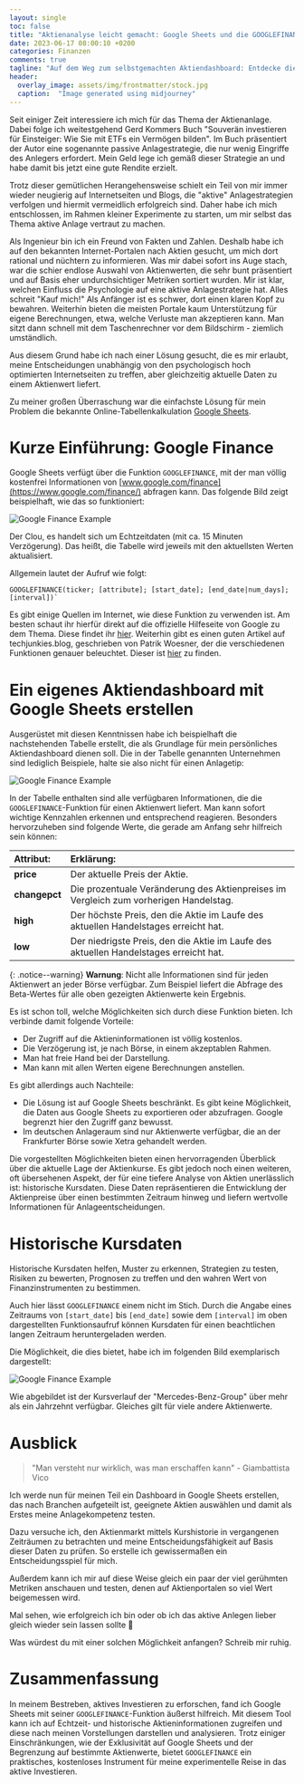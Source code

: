 ```yaml
---
layout: single
toc: false
title: "Aktienanalyse leicht gemacht: Google Sheets und die GOOGLEFINANCE-Funktion"
date: 2023-06-17 08:00:10 +0200
categories: Finanzen
comments: true
tagline: "Auf dem Weg zum selbstgemachten Aktiendashboard: Entdecke die Möglichkeiten von Google Sheets und der GOOGLEFINANCE-Funktion zur Aktienanalyse."
header:
  overlay_image: assets/img/frontmatter/stock.jpg
  caption:  "Image generated using midjourney"
---
```


Seit einiger Zeit interessiere ich mich für das Thema der Aktienanlage. Dabei folge ich weitestgehend Gerd Kommers Buch "Souverän investieren für Einsteiger: Wie Sie mit ETFs ein Vermögen bilden". Im Buch präsentiert der Autor eine sogenannte passive Anlagestrategie, die nur wenig Eingriffe des Anlegers erfordert. Mein Geld lege ich gemäß dieser Strategie an und habe damit bis jetzt eine gute Rendite erzielt.

Trotz dieser gemütlichen Herangehensweise schielt ein Teil von mir immer wieder neugierig auf Internetseiten und Blogs, die "aktive" Anlagestrategien verfolgen und hiermit vermeidlich erfolgreich sind. Daher habe ich mich entschlossen, im Rahmen kleiner Experimente zu starten, um mir selbst das Thema aktive Anlage vertraut zu machen.

Als Ingenieur bin ich ein Freund von Fakten und Zahlen. Deshalb habe ich auf den bekannten Internet-Portalen nach Aktien gesucht, um mich dort rational und nüchtern zu informieren. Was mir dabei sofort ins Auge stach, war die schier endlose Auswahl von Aktienwerten, die sehr bunt präsentiert und auf Basis eher undurchsichtiger Metriken sortiert wurden. Mir ist klar, welchen Einfluss die Psychologie auf eine aktive Anlagestrategie hat. Alles schreit "Kauf mich!" Als Anfänger ist es schwer, dort einen klaren Kopf zu bewahren. Weiterhin bieten die meisten Portale kaum Unterstützung für eigene Berechnungen, etwa, welche Verluste man akzeptieren kann. Man sitzt dann schnell mit dem Taschenrechner vor dem Bildschirm - ziemlich umständlich.

Aus diesem Grund habe ich nach einer Lösung gesucht, die es mir erlaubt, meine Entscheidungen unabhängig von den psychologisch hoch optimierten Internetseiten zu treffen, aber gleichzeitig aktuelle Daten zu einem Aktienwert liefert.

Zu meiner großen Überraschung war die einfachste Lösung für mein Problem die  bekannte Online-Tabellenkalkulation [Google Sheets](https://www.google.com/sheets).

# Kurze Einführung: Google Finance 

Google Sheets verfügt über die Funktion `GOOGLEFINANCE`, mit der man völlig kostenfrei Informationen von [www.google.com/finance](https://www.google.com/finance/) abfragen kann. Das folgende Bild zeigt beispielhaft, wie das so funktioniert:
 
![Google Finance Example](/assets/img/Google_Finance_Simple.png)

Der Clou, es handelt sich um Echtzeitdaten (mit ca. 15 Minuten Verzögerung). Das heißt, die Tabelle wird jeweils mit den aktuellsten Werten aktualisiert.

Allgemein lautet der Aufruf wie folgt:

```
GOOGLEFINANCE(ticker; [attribute]; [start_date]; [end_date|num_days]; [interval])`
```

Es gibt einige Quellen im Internet, wie diese Funktion zu verwenden ist. Am besten schaut ihr hierfür direkt auf die offizielle Hilfeseite von Google zu dem Thema. Diese findet ihr [hier](https://support.google.com/docs/answer/3093281?hl=de&sjid=6919203607782479755-EU). Weiterhin gibt es einen guten Artikel auf techjunkies.blog, geschrieben von Patrik Woesner, der die verschiedenen Funktionen genauer beleuchtet. Dieser ist [hier](https://techjunkies.blog/code/googlefinance/) zu finden.

# Ein eigenes Aktiendashboard mit Google Sheets erstellen

Ausgerüstet mit diesen Kenntnissen habe ich beispielhaft die nachstehenden Tabelle erstellt, die als Grundlage für mein persönliches Aktiendashboard dienen soll. Die in der Tabelle genannten Unternehmen sind lediglich Beispiele, halte sie also nicht für einen Anlagetip:

![Google Finance Example](/assets/img/Google_Sheets_Finance.png)

In der Tabelle enthalten sind alle verfügbaren Informationen, die die `GOOGLEFINANCE`-Funktion für einen Aktienwert liefert. Man kann sofort wichtige Kennzahlen erkennen und entsprechend reagieren. Besonders hervorzuheben sind folgende Werte, die gerade am Anfang sehr hilfreich sein können:

| __Attribut:__ | __Erklärung__:
| :---- | :----- 
|__price__ | Der aktuelle Preis der Aktie. | 
|__changepct__ | Die prozentuale Veränderung des Aktienpreises im Vergleich zum vorherigen Handelstag. 
| __high__ | Der höchste Preis, den die Aktie im Laufe des aktuellen Handelstages erreicht hat. 
| __low__ | Der niedrigste Preis, den die Aktie im Laufe des aktuellen Handelstages erreicht hat. | 


{: .notice--warning} 
__Warnung__: Nicht alle Informationen sind für jeden Aktienwert an jeder Börse verfügbar. Zum Beispiel liefert die Abfrage des Beta-Wertes für alle oben gezeigten Aktienwerte kein Ergebnis.

Es ist schon toll, welche Möglichkeiten sich durch diese Funktion bieten. Ich verbinde damit folgende Vorteile:
- Der Zugriff auf die Aktieninformationen ist völlig kostenlos.
- Die Verzögerung ist, je nach Börse, in einem akzeptablen Rahmen.
- Man hat freie Hand bei der Darstellung.
- Man kann mit allen Werten eigene Berechnungen anstellen.

Es gibt allerdings auch Nachteile:
- Die Lösung ist auf Google Sheets beschränkt. Es gibt keine Möglichkeit, die Daten aus Google Sheets zu exportieren oder abzufragen. Google begrenzt hier den Zugriff ganz bewusst.
- Im deutschen Anlageraum sind nur Aktienwerte verfügbar, die an der Frankfurter Börse sowie Xetra gehandelt werden.

Die vorgestellten Möglichkeiten bieten einen hervorragenden Überblick über die aktuelle Lage der Aktienkurse. Es gibt jedoch noch einen weiteren, oft übersehenen Aspekt, der für eine tiefere Analyse von Aktien unerlässlich ist: historische Kursdaten. Diese Daten repräsentieren die Entwicklung der Aktienpreise über einen bestimmten Zeitraum hinweg und liefern wertvolle Informationen für Anlageentscheidungen.

# Historische Kursdaten

Historische Kursdaten helfen, Muster zu erkennen, Strategien zu testen, Risiken zu bewerten, Prognosen zu treffen und den wahren Wert von Finanzinstrumenten zu bestimmen.  

Auch hier  lässt `GOOGLEFINANCE` einem nicht im Stich. Durch die Angabe eines Zeitraums
von `[start_date]` bis  `[end_date]` sowie dem  `[interval]` im oben dargestellten Funktionsaufruf können Kursdaten für einen beachtlichen langen Zeitraum heruntergeladen werden.

Die Möglichkeit, die dies bietet, habe ich im folgenden Bild exemplarisch dargestellt:

![Google Finance Example](/assets/img/googlefinance_hist.png)

Wie abgebildet ist der Kursverlauf der "Mercedes-Benz-Group" über mehr als ein Jahrzehnt verfügbar. Gleiches gilt für viele andere Aktienwerte.

# Ausblick

> "Man versteht nur wirklich, was man erschaffen kann" - Giambattista Vico

Ich werde nun für meinen Teil ein Dashboard in Google Sheets erstellen, das nach Branchen aufgeteilt ist, geeignete Aktien auswählen und damit als Erstes meine Anlagekompetenz testen.

Dazu versuche ich, den Aktienmarkt mittels Kurshistorie in vergangenen Zeiträumen zu betrachten und meine Entscheidungsfähigkeit auf Basis dieser Daten zu prüfen. So erstelle ich gewissermaßen ein Entscheidungsspiel für mich.

Außerdem kann ich mir auf diese Weise gleich ein paar der viel gerühmten Metriken anschauen und testen, denen auf Aktienportalen so viel Wert beigemessen wird.

Mal sehen, wie erfolgreich ich bin oder ob ich das aktive Anlegen lieber gleich wieder sein lassen sollte 🙂

Was würdest du mit einer solchen Möglichkeit anfangen? Schreib mir ruhig.

# Zusammenfassung

In meinem Bestreben, aktives Investieren zu erforschen, fand ich Google Sheets mit seiner `GOOGLEFINANCE`-Funktion äußerst hilfreich. Mit diesem Tool kann ich auf Echtzeit- und historische Aktieninformationen zugreifen und diese nach meinen Vorstellungen darstellen und analysieren. Trotz einiger Einschränkungen, wie der Exklusivität auf Google Sheets und der Begrenzung auf bestimmte Aktienwerte, bietet `GOOGLEFINANCE` ein praktisches, kostenloses Instrument für meine experimentelle Reise in das aktive Investieren.